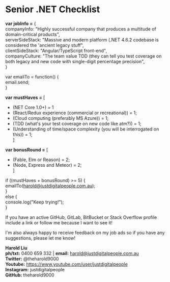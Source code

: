 # Senior .NET Checklist

**var jobInfo =** {</br>
    companyInfo: "Highly successful company that produces a multitude of domain-critical products",</br>
    serverSideStack: "Massive and modern platform (.NET 4.6.2 codebase is considered the 'ancient legacy stuff",</br>
    clientSideStack: "Angular/TypeScript front-end",</br>
    companyCulture: "The team value TDD (they can tell you test coverage on both legacy and new code with single-digit percentage precision",</br>
}

var emailTo = function() {</br>
    email.send;</br>
}

**var mustHaves =** [
* (NET Core 1.0+) = 1
* (React/Redux experience (commercial or recreational)) = 1;</br>
* (Cloud computing (preferably MS Azure)) = 1;</br>
* (TDD (what's your test coverage on new code like atm?)) = 1;</br>
* (Understanding of time/space complexity (you will be interrogated on this)) = 1;</br>
]

**var bonusRound =** [
* (Fable, Elm or Reason) = 2;</br>
* (Node, Express and Meteor) = 2;</br>
]

if ((mustHaves + bonusRound) >= 5) {</br>
    emailTo(harold@justdigitalpeople.com.au);</br>
}</br>
else {</br>
    console.log("Keep trying!");</br>
}

If you have an active GitHub, GitLab, BitBucket or Stack Overflow profile include a link or follow me because I want to see it!

I'm also always happy to receive feedback on my job ads so if you have any suggestions, please let me know!

**Harold Liu**</br>
**ph/txt:** 0400 659 332 | **email:** harold@justdigitalpeople.com.au</br>
**Twitter:** @theharold9000</br>
**Youtube:** https://www.youtube.com/user/justdigitalpeople</br>
**Instagram:** justdigitalpeople</br>
**GitHub:** theharold9000</br>